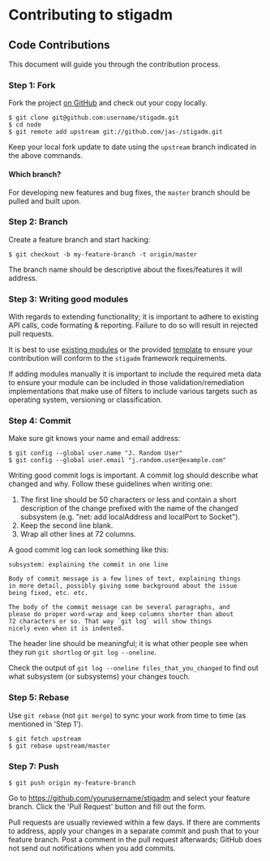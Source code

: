 # Contributing to stigadm

## Code Contributions

This document will guide you through the contribution process.

### Step 1: Fork

Fork the project [on GitHub](https://github.com/jas-/stigadm) and check out your
copy locally.

```text
$ git clone git@github.com:username/stigadm.git
$ cd node
$ git remote add upstream git://github.com/jas-/stigadm.git
```

Keep your local fork update to date using the `upstream` branch indicated in
the above commands.

#### Which branch?

For developing new features and bug fixes, the `master` branch should be pulled
and built upon.

### Step 2: Branch

Create a feature branch and start hacking:

```text
$ git checkout -b my-feature-branch -t origin/master
```

The branch name should be descriptive about the fixes/features it will
address.

### Step 3: Writing good modules

With regards to extending functionality; it is important to adhere to
existing API calls, code formating & reporting. Failure to do so will
result in rejected pull requests.

It is best to use [existing modules](https://github.com/jas-/stigadm/tools/stigs) or the
provided [template](https://github.com/jas-/stigadm/build/template.sh) to ensure
your contribution will conform to the `stigadm` framework requirements.

If adding modules manually it is important to include the required meta data to ensure
your module can be included in those validation/remediation implementations that make use
of filters to include various targets such as operating system, versioning or classification.

### Step 4: Commit

Make sure git knows your name and email address:

```text
$ git config --global user.name "J. Random User"
$ git config --global user.email "j.random.user@example.com"
```

Writing good commit logs is important.  A commit log should describe what
changed and why.  Follow these guidelines when writing one:

1. The first line should be 50 characters or less and contain a short
   description of the change prefixed with the name of the changed
   subsystem (e.g. "net: add localAddress and localPort to Socket").
2. Keep the second line blank.
3. Wrap all other lines at 72 columns.

A good commit log can look something like this:

```
subsystem: explaining the commit in one line

Body of commit message is a few lines of text, explaining things
in more detail, possibly giving some background about the issue
being fixed, etc. etc.

The body of the commit message can be several paragraphs, and
please do proper word-wrap and keep columns shorter than about
72 characters or so. That way `git log` will show things
nicely even when it is indented.
```

The header line should be meaningful; it is what other people see when they
run `git shortlog` or `git log --oneline`.

Check the output of `git log --oneline files_that_you_changed` to find out
what subsystem (or subsystems) your changes touch.


### Step 5: Rebase

Use `git rebase` (not `git merge`) to sync your work from time to time (as
mentioned in 'Step 1').

```text
$ git fetch upstream
$ git rebase upstream/master
```

### Step 7: Push

```text
$ git push origin my-feature-branch
```

Go to https://github.com/yourusername/stigadm and select your feature
branch. Click the 'Pull Request' button and fill out the form.

Pull requests are usually reviewed within a few days.  If there are comments
to address, apply your changes in a separate commit and push that to your
feature branch.  Post a comment in the pull request afterwards; GitHub does
not send out notifications when you add commits.
